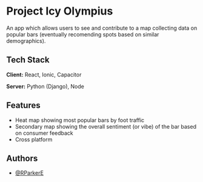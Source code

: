 
# Project Icy Olympius

An app which allows users to see and contribute to a map collecting data on popular bars (eventually recomending spots based on similar demographics).

## Tech Stack

**Client:** React, Ionic, Capacitor

**Server:** Python (Django), Node


## Features

- Heat map showing most popular bars by foot traffic
- Secondary map showing the overall sentiment (or vibe) of the bar based on consumer feedback
- Cross platform


## Authors

- [@RParkerE](https://www.github.com/RParkerE)

